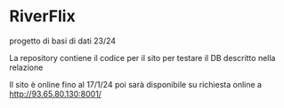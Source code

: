 # RiverFlix
progetto di basi di dati 23/24

La repository contiene il codice per il sito per testare il DB descritto nella relazione

Il sito è online fino al 17/1/24 poi sarà disponibile su richiesta 
online a http://93.65.80.130:8001/
